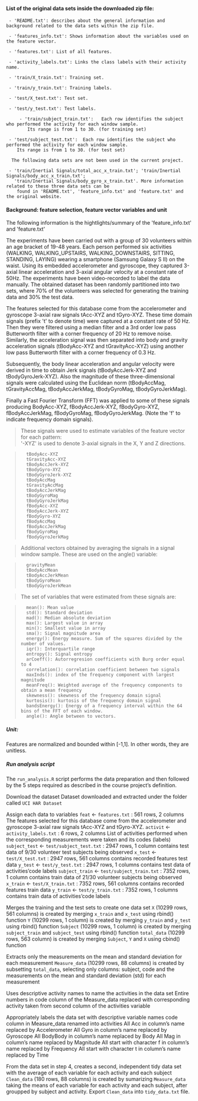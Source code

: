 #### List of the original data sets inside the downloaded zip file:

 	 - 'README.txt': describes about the general information and background related to the data sets within the zip file.
	
 	 - 'features_info.txt': Shows information about the variables used on the feature vector.

   	 - 'features.txt': List of all features.

   	 - 'activity_labels.txt': Links the class labels with their activity name.

   	 - 'train/X_train.txt': Training set.

   	 - 'train/y_train.txt': Training labels.

   	 - 'test/X_test.txt': Test set.

   	 - 'test/y_test.txt': Test labels.
   
    	 - 'train/subject_train.txt':   Each row identifies the subject who performed the activity for each window sample.
            Its range is from 1 to 30. (for training set)
   
  	 - 'test/subject_test.txt':  Each row identifies the subject who performed the activity for each window sample.
  	    Its range is from 1 to 30. (for test set)
      
   	  The following data sets are not been used in the current project. 

   	 - 'train/Inertial Signals/total_acc_x_train.txt'; 'train/Inertial Signals/body_acc_x_train.txt';
   	   'train/Inertial Signals/body_gyro_x_train.txt'. More information related to these three data sets can be
   	    found in 'README.txt', 'feature_info.txt' and 'feature.txt' and the original website.

#### Background: feature selection, feature vector variables and unit

The following information is the hightlights/summary of the 'feature_info.txt' and 'feature.txt'

The experiments have been carried out with a group of 30 volunteers within an age bracket of 19-48 years.
Each person performed six activities (WALKING, WALKING_UPSTAIRS, WALKING_DOWNSTAIRS, SITTING, STANDING, LAYING)
wearing a smartphone (Samsung Galaxy S II) on the waist. Using its embedded accelerometer and gyroscope,
they captured 3-axial linear acceleration and 3-axial angular velocity at a constant rate of 50Hz.
The experiments have been video-recorded to label the data manually. The obtained dataset has been randomly
partitioned into two sets, where 70% of the volunteers was selected for generating the training data
and 30% the test data.

The features selected for this database come from the accelerometer and gyroscope 3-axial raw signals tAcc-XYZ 
and tGyro-XYZ. These time domain signals (prefix 't' to denote time) were captured at a constant rate of 50 Hz. 
Then they were filtered using a median filter and a 3rd order low pass Butterworth filter with a corner frequency
of 20 Hz to remove noise. Similarly, the acceleration signal was then separated into body and gravity acceleration
signals (tBodyAcc-XYZ and tGravityAcc-XYZ) using another low pass Butterworth filter with a corner frequency of 0.3 Hz. 

Subsequently, the body linear acceleration and angular velocity were derived in time to obtain Jerk signals
(tBodyAccJerk-XYZ and tBodyGyroJerk-XYZ). Also the magnitude of these three-dimensional signals were calculated 
using the Euclidean norm (tBodyAccMag, tGravityAccMag, tBodyAccJerkMag, tBodyGyroMag, tBodyGyroJerkMag). 

Finally a Fast Fourier Transform (FFT) was applied to some of these signals producing BodyAcc-XYZ,
fBodyAccJerk-XYZ, fBodyGyro-XYZ, fBodyAccJerkMag, fBodyGyroMag, fBodyGyroJerkMag. 
(Note the 'f' to indicate frequency domain signals). 

>These signals were used to estimate variables of the feature vector for each pattern:  
>'-XYZ' is used to denote 3-axial signals in the X, Y and Z directions.

>		tBodyAcc-XYZ
>		tGravityAcc-XYZ
>		tBodyAccJerk-XYZ
>		tBodyGyro-XYZ
>		tBodyGyroJerk-XYZ
>		tBodyAccMag
>		tGravityAccMag
>		tBodyAccJerkMag
>		tBodyGyroMag
>		tBodyGyroJerkMag
>		fBodyAcc-XYZ
>		fBodyAccJerk-XYZ
>		fBodyGyro-XYZ
>		fBodyAccMag
>		fBodyAccJerkMag
>		fBodyGyroMag
>		fBodyGyroJerkMag

>	Additional vectors obtained by averaging the signals in a signal window sample. 
>	These are used on the angle() variable:

>		gravityMean
>		tBodyAccMean
>		tBodyAccJerkMean
>		tBodyGyroMean
>		tBodyGyroJerkMean

>	The set of variables that were estimated from these signals are: 

>		mean(): Mean value
>		std(): Standard deviation
>		mad(): Median absolute deviation 
>		max(): Largest value in array
>		min(): Smallest value in array
>		sma(): Signal magnitude area
>		energy(): Energy measure. Sum of the squares divided by the number of values. 
>		iqr(): Interquartile range 
>		entropy(): Signal entropy
>		arCoeff(): Autorregresion coefficients with Burg order equal to 4
>		correlation(): correlation coefficient between two signals
>		maxInds(): index of the frequency component with largest magnitude
>		meanFreq(): Weighted average of the frequency components to obtain a mean frequency
>		skewness(): skewness of the frequency domain signal 
>		kurtosis(): kurtosis of the frequency domain signal 
>		bandsEnergy(): Energy of a frequency interval within the 64 bins of the FFT of each window.
>		angle(): Angle between to vectors.

##### Unit:

Features are normalized and bounded within [-1,1]. In other words, they are unitless.

##### Run analysis script

The ``run_analysis.R`` script performs the data preparation and then followed by the 5 steps required as described in the course project’s definition.

Download the dataset
Dataset downloaded and extracted under the folder called ``UCI HAR Dataset``

Assign each data to variables
``feat`` <- ``features.txt`` : 561 rows, 2 columns
The features selected for this database come from the accelerometer and gyroscope 3-axial raw signals tAcc-XYZ and tGyro-XYZ.
``activit`` <- ``activity_labels.txt`` : 6 rows, 2 columns
List of activities performed when the corresponding measurements were taken and its codes (labels)
``subject_test`` <- ``test/subject_test.txt`` : 2947 rows, 1 column
contains test data of 9/30 volunteer test subjects being observed
``x_test`` <- ``test/X_test.txt`` : 2947 rows, 561 columns
contains recorded features test data
``y_test`` <- ``test/y_test.txt`` : 2947 rows, 1 columns
contains test data of activities’code labels
``subject_train`` <- ``test/subject_train.txt`` : 7352 rows, 1 column
contains train data of 21/30 volunteer subjects being observed
``x_train`` <- ``test/X_train.txt`` : 7352 rows, 561 columns
contains recorded features train data
``y_train`` <- ``test/y_train.txt`` : 7352 rows, 1 columns
contains train data of activities’code labels

Merges the training and the test sets to create one data set
``X`` (10299 rows, 561 columns) is created by merging ``x_train`` and ``x_test`` using rbind() function
``Y`` (10299 rows, 1 column) is created by merging ``y_train`` and ``y_test`` using rbind() function
``Subject`` (10299 rows, 1 column) is created by merging ``subject_train`` and ``subject_test`` using rbind() function
``total_data`` (10299 rows, 563 column) is created by merging ``Subject``, ``Y`` and ``X`` using cbind() function

Extracts only the measurements on the mean and standard deviation for each measurement
``Measure_data`` (10299 rows, 88 columns) is created by subsetting ``total_data``, selecting only columns: subject, code and the measurements on the mean and standard deviation (std) for each measurement

Uses descriptive activity names to name the activities in the data set
Entire numbers in code column of the Measure_data replaced with corresponding activity taken from second column of the activities variable

Appropriately labels the data set with descriptive variable names
code column in Measure_data renamed into activities
All Acc in column’s name replaced by Accelerometer
All Gyro in column’s name replaced by Gyroscope
All BodyBody in column’s name replaced by Body
All Mag in column’s name replaced by Magnitude
All start with character f in column’s name replaced by Frequency
All start with character t in column’s name replaced by Time

From the data set in step 4, creates a second, independent tidy data set with the average of each variable for each activity and each subject
``Clean_data`` (180 rows, 88 columns) is created by sumarizing ``Measure_data`` taking the means of each variable for each activity and each subject, after groupped by subject and activity.
Export ``Clean_data`` into ``tidy_data.txt`` file.
